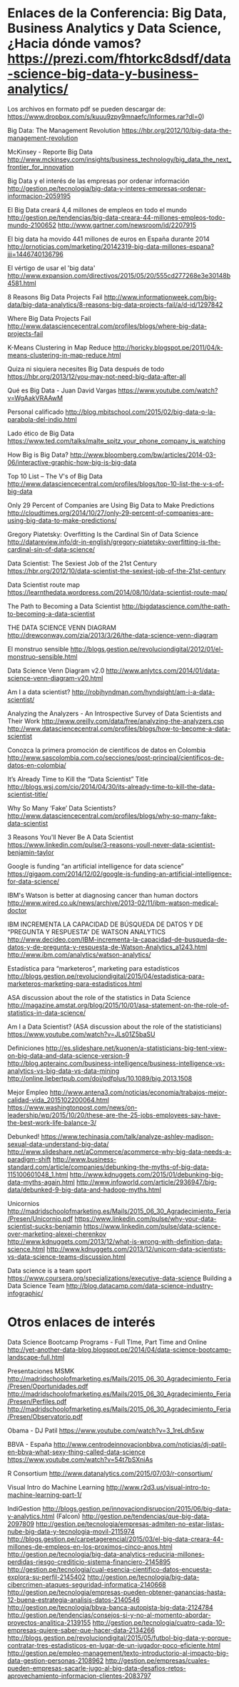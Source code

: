 # Enlaces de la Conferencia: Big Data, Business Analytics y Data Science, ¿Hacia dónde vamos? https://prezi.com/fhtorkc8dsdf/data-science-big-data-y-business-analytics/

Los archivos en formato pdf se pueden descargar de:
https://www.dropbox.com/s/kuuu9zpy9mnaefc/Informes.rar?dl=0)

Big Data: The Management Revolution
https://hbr.org/2012/10/big-data-the-management-revolution

McKinsey - Reporte Big Data
http://www.mckinsey.com/insights/business_technology/big_data_the_next_frontier_for_innovation

Big Data y el interés de las empresas por ordenar información
http://gestion.pe/tecnologia/big-data-y-interes-empresas-ordenar-informacion-2059195

El Big Data creará 4,4 millones de empleos en todo el mundo
http://gestion.pe/tendencias/big-data-creara-44-millones-empleos-todo-mundo-2100652
http://www.gartner.com/newsroom/id/2207915

El big data ha movido 441 millones de euros en España durante 2014
http://prnoticias.com/marketing/20142319-big-data-millones-espana?jjj=1446740136796

El vértigo de usar el 'big data'
http://www.expansion.com/directivos/2015/05/20/555cd277268e3e30148b4581.html

8 Reasons Big Data Projects Fail
http://www.informationweek.com/big-data/big-data-analytics/8-reasons-big-data-projects-fail/a/d-id/1297842

Where Big Data Projects Fail
http://www.datasciencecentral.com/profiles/blogs/where-big-data-projects-fail

K-Means Clustering in Map Reduce
http://horicky.blogspot.pe/2011/04/k-means-clustering-in-map-reduce.html

Quiza ni siquiera necesites Big Data después de todo
https://hbr.org/2013/12/you-may-not-need-big-data-after-all

Qué es Big Data - Juan David Vargas
https://www.youtube.com/watch?v=WgAakVRAAwM

Personal calificado
http://blog.mbitschool.com/2015/02/big-data-o-la-parabola-del-indio.html

Lado ético de Big Data
https://www.ted.com/talks/malte_spitz_your_phone_company_is_watching

How Big is Big Data?
http://www.bloomberg.com/bw/articles/2014-03-06/interactive-graphic-how-big-is-big-data

Top 10 List – The V's of Big Data
http://www.datasciencecentral.com/profiles/blogs/top-10-list-the-v-s-of-big-data

Only 29 Percent of Companies are Using Big Data to Make Predictions
http://cloudtimes.org/2014/10/27/only-29-percent-of-companies-are-using-big-data-to-make-predictions/

Gregory Piatetsky: Overfitting Is the Cardinal Sin of Data Science
http://datareview.info/dr-in-english/gregory-piatetsky-overfitting-is-the-cardinal-sin-of-data-science/

Data Scientist: The Sexiest Job of the 21st Century
https://hbr.org/2012/10/data-scientist-the-sexiest-job-of-the-21st-century

Data Scientist route map
https://learnthedata.wordpress.com/2014/08/10/data-scientist-route-map/

The Path to Becoming a Data Scientist
http://bigdatascience.com/the-path-to-becoming-a-data-scientist

THE DATA SCIENCE VENN DIAGRAM
http://drewconway.com/zia/2013/3/26/the-data-science-venn-diagram

El monstruo sensible
http://blogs.gestion.pe/revoluciondigital/2012/01/el-monstruo-sensible.html

Data Science Venn Diagram v2.0
http://www.anlytcs.com/2014/01/data-science-venn-diagram-v20.html

Am I a data scientist?
http://robjhyndman.com/hyndsight/am-i-a-data-scientist/

Analyzing the Analyzers - An Introspective Survey of Data Scientists and Their Work
http://www.oreilly.com/data/free/analyzing-the-analyzers.csp
http://www.datasciencecentral.com/profiles/blogs/how-to-become-a-data-scientist

Conozca la primera promoción de científicos de datos en Colombia
http://www.sascolombia.com.co/secciones/post-principal/cientificos-de-datos-en-colombia/

It’s Already Time to Kill the “Data Scientist” Title
http://blogs.wsj.com/cio/2014/04/30/its-already-time-to-kill-the-data-scientist-title/

Why So Many ‘Fake’ Data Scientists?
http://www.datasciencecentral.com/profiles/blogs/why-so-many-fake-data-scientist

3 Reasons You'll Never Be A Data Scientist
https://www.linkedin.com/pulse/3-reasons-youll-never-data-scientist-benjamin-taylor

Google is funding “an artificial intelligence for data science”
https://gigaom.com/2014/12/02/google-is-funding-an-artificial-intelligence-for-data-science/

IBM's Watson is better at diagnosing cancer than human doctors
http://www.wired.co.uk/news/archive/2013-02/11/ibm-watson-medical-doctor

IBM INCREMENTA LA CAPACIDAD DE BÚSQUEDA DE DATOS Y DE “PREGUNTA Y RESPUESTA” DE WATSON ANALYTICS
http://www.decideo.com/IBM-incrementa-la-capacidad-de-busqueda-de-datos-y-de-pregunta-y-respuesta-de-Watson-Analytics_a1243.html
http://www.ibm.com/analytics/watson-analytics/

Estadística para “marketeros”, marketing para estadísticos
http://blogs.gestion.pe/revoluciondigital/2015/04/estadistica-para-marketeros-marketing-para-estadisticos.html

ASA discussion about the role of the statistics in Data Science
http://magazine.amstat.org/blog/2015/10/01/asa-statement-on-the-role-of-statistics-in-data-science/

Am I a Data Scientist? (ASA discussion about the role of the statisticians)
https://www.youtube.com/watch?v=JLs01Z5baSU

Definiciones
http://es.slideshare.net/kuonen/a-statisticians-big-tent-view-on-big-data-and-data-science-version-9
http://blog.apterainc.com/business-intelligence/business-intelligence-vs-analytics-vs-big-data-vs-data-mining
http://online.liebertpub.com/doi/pdfplus/10.1089/big.2013.1508

Mejor Empleo
http://www.antena3.com/noticias/economia/trabajos-mejor-calidad-vida_2015102200064.html
https://www.washingtonpost.com/news/on-leadership/wp/2015/10/20/these-are-the-25-jobs-employees-say-have-the-best-work-life-balance-3/

Debunked!
https://www.techinasia.com/talk/analyze-ashley-madison-sexual-data-understand-big-data/
http://www.slideshare.net/aCommerce/acommerce-why-big-data-needs-a-paradigm-shift
http://www.business-standard.com/article/companies/debunking-the-myths-of-big-data-115100601048_1.html
http://www.kdnuggets.com/2015/01/debunking-big-data-myths-again.html
http://www.infoworld.com/article/2936947/big-data/debunked-9-big-data-and-hadoop-myths.html

Unicornios
http://madridschoolofmarketing.es/Mails/2015_06_30_Agradecimiento_Feria/Presen/Unicornio.pdf
https://www.linkedin.com/pulse/why-your-data-scientist-sucks-benjamin
https://www.linkedin.com/pulse/data-science-over-marketing-alexei-cherenkov
http://www.kdnuggets.com/2013/12/what-is-wrong-with-definition-data-science.html
http://www.kdnuggets.com/2013/12/unicorn-data-scientists-vs-data-science-teams-discussion.html

Data science is a team sport
https://www.coursera.org/specializations/executive-data-science
Building a Data Science Team
http://blog.datacamp.com/data-science-industry-infographic/


# Otros enlaces de interés

Data Science Bootcamp Programs - Full TIme, Part Time and Online
http://yet-another-data-blog.blogspot.pe/2014/04/data-science-bootcamp-landscape-full.html

Presentaciones MSMK
http://madridschoolofmarketing.es/Mails/2015_06_30_Agradecimiento_Feria/Presen/Oportunidades.pdf
http://madridschoolofmarketing.es/Mails/2015_06_30_Agradecimiento_Feria/Presen/Perfiles.pdf
http://madridschoolofmarketing.es/Mails/2015_06_30_Agradecimiento_Feria/Presen/Observatorio.pdf

Obama - DJ Patil
https://www.youtube.com/watch?v=3_1reLdh5xw

BBVA - España
http://www.centrodeinnovacionbbva.com/noticias/dj-patil-en-bbva-what-sexy-thing-called-data-science
https://www.youtube.com/watch?v=54t7bSXniAs

R Consortium
http://www.datanalytics.com/2015/07/03/r-consortium/

Visual Intro do Machine Learning
http://www.r2d3.us/visual-intro-to-machine-learning-part-1/

IndiGestion
http://blogs.gestion.pe/innovaciondisrupcion/2015/06/big-data-y-analytics.html (Falcon)
http://gestion.pe/tendencias/que-big-data-2097809
http://gestion.pe/tecnologia/empresas-admiten-no-estar-listas-nube-big-data-y-tecnologia-movil-2115974
http://blogs.gestion.pe/carpetagerencial/2015/03/el-big-data-creara-44-millones-de-empleos-en-los-proximos-cinco-anos.html
http://gestion.pe/tecnologia/big-data-analytics-reduciria-millones-perdidas-riesgo-crediticio-sistema-financiero-2145895
http://gestion.pe/tecnologia/cual-esencia-cientifico-datos-encuesta-explora-su-perfil-2145402
http://gestion.pe/tecnologia/big-data-cibercrimen-ataques-seguridad-informatica-2140668
http://gestion.pe/tecnologia/empresas-pueden-obtener-ganancias-hasta-12-buena-estrategia-analisis-datos-2140546
http://gestion.pe/tecnologia/bbva-banca-autopista-big-data-2124784
http://gestion.pe/tendencias/consejos-si-y-no-al-momento-abordar-proyectos-analitica-2139155
http://gestion.pe/tecnologia/cuatro-cada-10-empresas-quiere-saber-que-hacer-data-2134266
http://blogs.gestion.pe/revoluciondigital/2015/05/futbol-big-data-y-porque-contratar-tres-estadisticos-en-lugar-de-un-jugador-poco-eficiente.html
http://gestion.pe/empleo-management/texto-introductorio-al-impacto-big-data-gestion-personas-2108962
http://gestion.pe/empresas/cuales-pueden-empresas-sacarle-jugo-al-big-data-desafios-retos-aprovechamiento-informacion-clientes-2083797



